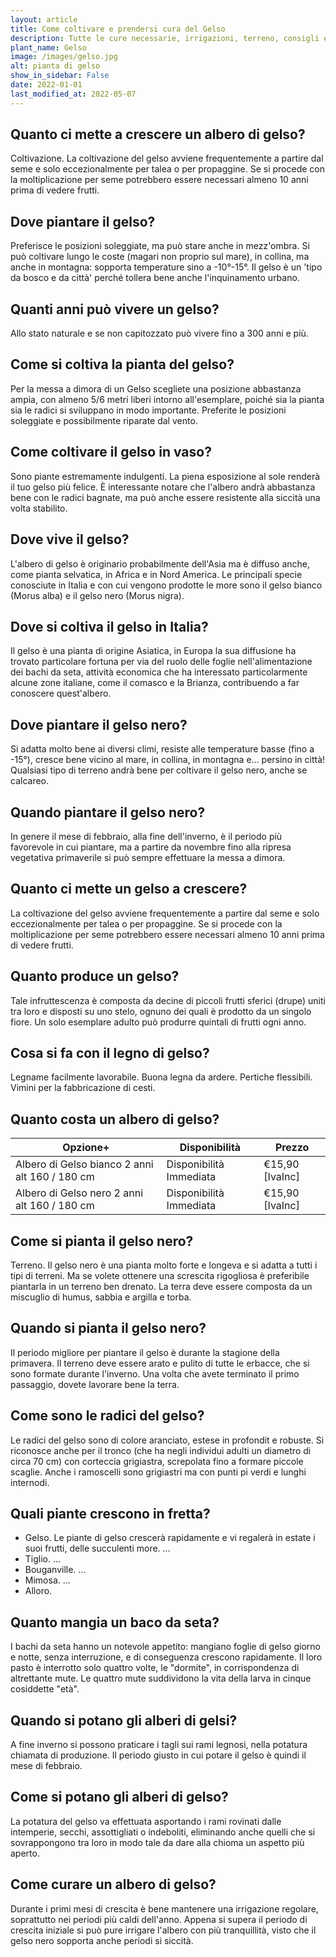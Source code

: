 ```yaml
---
layout: article
title: Come coltivare e prendersi cura del Gelso
description: Tutte le cure necessarie, irrigazioni, terreno, consigli e molto altro sulla coltivazione del Gelso
plant_name: Gelso
image: /images/gelso.jpg
alt: pianta di gelso
show_in_sidebar: False
date: 2022-01-01
last_modified_at: 2022-05-07
---
```


## Quanto ci mette a crescere un albero di gelso?

Coltivazione. La coltivazione del gelso avviene frequentemente a partire dal seme e solo eccezionalmente per talea o per propaggine. Se si procede con la moltiplicazione per seme potrebbero essere necessari almeno 10 anni prima di vedere frutti.

## Dove piantare il gelso?

Preferisce le posizioni soleggiate, ma può stare anche in mezz'ombra. Si può coltivare lungo le coste (magari non proprio sul mare), in collina, ma anche in montagna: sopporta temperature sino a -10°-15°. Il gelso è un 'tipo da bosco e da città' perché tollera bene anche l'inquinamento urbano.

## Quanti anni può vivere un gelso?

Allo stato naturale e se non capitozzato può vivere fino a 300 anni e più.

## Come si coltiva la pianta del gelso?

 Per la messa a dimora di un Gelso scegliete una posizione abbastanza ampia, con almeno 5/6 metri liberi intorno all'esemplare, poiché sia la pianta sia le radici si sviluppano in modo importante. Preferite le posizioni soleggiate e possibilmente riparate dal vento.

## Come coltivare il gelso in vaso?

 Sono piante estremamente indulgenti. La piena esposizione al sole renderà il tuo gelso più felice. È interessante notare che l'albero andrà abbastanza bene con le radici bagnate, ma può anche essere resistente alla siccità una volta stabilito.

## Dove vive il gelso?

L'albero di gelso è originario probabilmente dell'Asia ma è diffuso anche, come pianta selvatica, in Africa e in Nord America. Le principali specie conosciute in Italia e con cui vengono prodotte le more sono il gelso bianco (Morus alba) e il gelso nero (Morus nigra).

## Dove si coltiva il gelso in Italia?

Il gelso è una pianta di origine Asiatica, in Europa la sua diffusione ha trovato particolare fortuna per via del ruolo delle foglie nell'alimentazione dei bachi da seta, attività economica che ha interessato particolarmente alcune zone italiane, come il comasco e la Brianza, contribuendo a far conoscere quest'albero.

## Dove piantare il gelso nero?

 Si adatta molto bene ai diversi climi, resiste alle temperature basse (fino a -15°), cresce bene vicino al mare, in collina, in montagna e… persino in città! Qualsiasi tipo di terreno andrà bene per coltivare il gelso nero, anche se calcareo.

## Quando piantare il gelso nero?

 In genere il mese di febbraio, alla fine dell'inverno, è il periodo più favorevole in cui piantare, ma a partire da novembre fino alla ripresa vegetativa primaverile si può sempre effettuare la messa a dimora.

## Quanto ci mette un gelso a crescere?

La coltivazione del gelso avviene frequentemente a partire dal seme e solo eccezionalmente per talea o per propaggine. Se si procede con la moltiplicazione per seme potrebbero essere necessari almeno 10 anni prima di vedere frutti.

## Quanto produce un gelso?

 Tale infruttescenza è composta da decine di piccoli frutti sferici (drupe) uniti tra loro e disposti su uno stelo, ognuno dei quali è prodotto da un singolo fiore. Un solo esemplare adulto può produrre quintali di frutti ogni anno.

## Cosa si fa con il legno di gelso?

Legname facilmente lavorabile. Buona legna da ardere. Pertiche flessibili. Vimini per la fabbricazione di cesti.

## Quanto costa un albero di gelso?

|                                      Opzione+|          Disponibilità|         Prezzo|
|----------------------------------------------|-----------------------|---------------|
|Albero di Gelso bianco 2 anni alt 160 / 180 cm|Disponibilità Immediata|€15,90 [IvaInc]|
|  Albero di Gelso nero 2 anni alt 160 / 180 cm|Disponibilità Immediata|€15,90 [IvaInc]|

## Come si pianta il gelso nero?

Terreno. Il gelso nero è una pianta molto forte e longeva e si adatta a tutti i tipi di terreni. Ma se volete ottenere una screscita rigogliosa è preferibile piantarla in un terreno ben drenato. La terra deve essere composta da un miscuglio di humus, sabbia e argilla e torba.

## Quando si pianta il gelso nero?

Il periodo migliore per piantare il gelso è durante la stagione della primavera. Il terreno deve essere arato e pulito di tutte le erbacce, che si sono formate durante l'inverno. Una volta che avete terminato il primo passaggio, dovete lavorare bene la terra.

## Come sono le radici del gelso?

Le radici del gelso sono di colore aranciato, estese in profondit  e robuste. Si riconosce anche per il tronco (che ha negli individui adulti un diametro di circa 70 cm) con corteccia grigiastra, screpolata fino a formare piccole scaglie. Anche i ramoscelli sono grigiastri ma con punti pi  verdi e lunghi internodi.

## Quali piante crescono in fretta?

- Gelso. Le piante di gelso crescerà rapidamente e vi regalerà in estate i suoi frutti, delle succulenti more. ...
- Tiglio. ...
- Bouganville. ...
- Mimosa. ...
- Alloro.

## Quanto mangia un baco da seta?

I bachi da seta hanno un notevole appetito: mangiano foglie di gelso giorno e notte, senza interruzione, e di conseguenza crescono rapidamente. Il loro pasto è interrotto solo quattro volte, le "dormite", in corrispondenza di altrettante mute. Le quattro mute suddividono la vita della larva in cinque cosiddette "età".

## Quando si potano gli alberi di gelsi?

A fine inverno si possono praticare i tagli sui rami legnosi, nella potatura chiamata di produzione. Il periodo giusto in cui potare il gelso è quindi il mese di febbraio.

## Come si potano gli alberi di gelso?

La potatura del gelso va effettuata asportando i rami rovinati dalle intemperie, secchi, assottigliati o indeboliti, eliminando anche quelli che si sovrappongono tra loro in modo tale da dare alla chioma un aspetto più aperto.

## Come curare un albero di gelso?

 Durante i primi mesi di crescita è bene mantenere una irrigazione regolare, soprattutto nei periodi più caldi dell'anno. Appena si supera il periodo di crescita iniziale si può pure irrigare l'albero con più tranquillità, visto che il gelso nero sopporta anche periodi si siccità.

